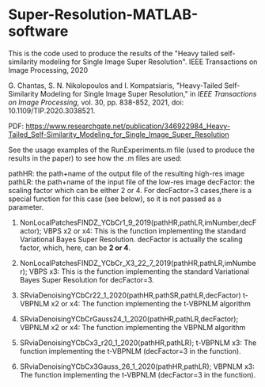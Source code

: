 # Super-Resolution-MATLAB-software
This is the code used to produce the results of the "Heavy tailed self-similarity modeling for Single Image Super Resolution". IEEE Transactions on Image Processing, 2020

G. Chantas, S. N. Nikolopoulos and I. Kompatsiaris, "Heavy-Tailed Self-Similarity Modeling for Single Image Super Resolution," in _IEEE Transactions on Image Processing_, vol. 30, pp. 838-852, 2021, doi: 10.1109/TIP.2020.3038521.


PDF: https://www.researchgate.net/publication/346922984_Heavy-Tailed_Self-Similarity_Modeling_for_Single_Image_Super_Resolution

See the usage examples of the RunExperiments.m file (used to produce the results in the paper) to see how the .m files are used:

pathHR: the path+name of the output file of the resulting high-res image
pathLR: the path+name of the input file of the low-res image
decFactor: the scaling factor which can be either 2 or 4. For decFactor=3 cases,there is a special function for this case (see below), so it is not passed as a parameter.


1. NonLocalPatchesFINDZ_YCbCr1_9_2019(pathHR,pathLR,imNumber,decFactor);
VBPS x2 or x4: This is the function implementing the standard Variational Bayes Super Resolution. decFactor is actually the scaling factor, which, here, can be **2 or 4**. 

2. NonLocalPatchesFINDZ_YCbCr_X3_22_7_2019(pathHR,pathLR,imNumber); 
VBPS x3: This is the function implementing the standard Variational Bayes Super Resolution for decFactor=3. 

3. SRviaDenoisingYCbCr22_1_2020(pathHR,pathSR,pathLR,decFactor)
t-VBPNLM x2 or x4: The function implementing the t-VBPNLM algorithm

4. SRviaDenoisingYCbCrGauss24_1_2020(pathHR,pathLR,decFactor);
VBPNLM x2 or x4: The function implementing the VBPNLM algorithm

5. SRviaDenoisingYCbCx3_r20_1_2020(pathHR,pathLR);
t-VBPNLM x3: The function implementing the t-VBPNLM (decFactor=3 in the function).

6. SRviaDenoisingYCbCx3Gauss_26_1_2020(pathHR,pathLR);
VBPNLM x3: The function implementing the t-VBPNLM (decFactor=3 in the function).
